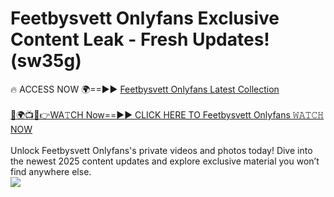 # Feetbysvett Onlyfans Exclusive Content Leak - Fresh Updates! (sw35g)

🔥 ACCESS NOW 🌍==►► <a href="https://tinyurl.com/kvy9nzfs" rel="nofollow">Feetbysvett Onlyfans Latest Collection</a>
<br><br>
[🔴🌍📺📱👉WA𝚃CH Now==►► CLICK HERE TO Feetbysvett Onlyfans 𝚆𝙰𝚃𝙲𝙷 NOW](https://tinyurl.com/kvy9nzfs)
<br><br>
Unlock Feetbysvett Onlyfans's private videos and photos today! Dive into the newest 2025 content updates and explore exclusive material you won’t find anywhere else.
<br>
<a href="https://tinyurl.com/kvy9nzfs" rel="nofollow" data-target="animated-image.originalLink"><img src="https://camo.githubusercontent.com/8a4f000d20f83aca3bf7ec5f350d767afa0574a8a352519fd8cfa583a6f93a33/68747470733a2f2f692e696d6775722e636f6d2f644a486b345a712e676966" data-canonical-src="https://i.imgur.com/dJHk4Zq.gif" style="max-width: 100%; display: inline-block;" data-target="animated-image.originalImage"></a>
<br>
